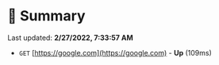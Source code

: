 # 📖 Summary
Last updated: **2/27/2022, 7:33:57 AM**

- `GET` [https://google.com](https://google.com) - **Up** (109ms)
